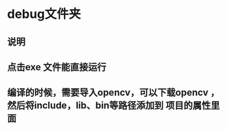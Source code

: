 # debug文件夹 
## 说明
## 点击exe 文件能直接运行
## 编译的时候，需要导入opencv，可以下载opencv ，然后将include，lib、bin等路径添加到 项目的属性里面
